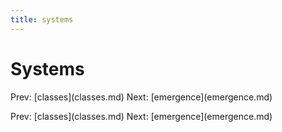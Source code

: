 ```yaml
---
title: systems
---
```


# Systems

Prev: \[classes](classes.md) Next:
\[emergence](emergence.md)

Prev: \[classes](classes.md) Next:
\[emergence](emergence.md)
